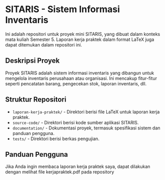 # SITARIS - Sistem Informasi Inventaris

Ini adalah repositori untuk proyek mini SITARIS, yang dibuat dalam konteks mata kuliah Semester 5. Laporan kerja praktek dalam format LaTeX juga dapat ditemukan dalam repositori ini.

## Deskripsi Proyek

Proyek SITARIS adalah sistem informasi inventaris yang dibangun untuk mengelola inventaris perusahaan atau organisasi. Ini mencakup fitur-fitur seperti pencatatan barang, pengecekan stok, laporan inventaris, dll.

## Struktur Repositori

- `laporan-kerja-praktek/` - Direktori berisi file LaTeX untuk laporan kerja praktek.
- `source-code/` - Direktori berisi kode sumber aplikasi SITARIS.
- `documentation/` - Dokumentasi proyek, termasuk spesifikasi sistem dan panduan pengguna.
- `tests/` - Direktori berisi berkas pengujian.

## Panduan Pengguna

Jika Anda ingin membaca laporan kerja praktek saya, dapat dilakukan dengan melihat file kerjapraktek.pdf pada repository
